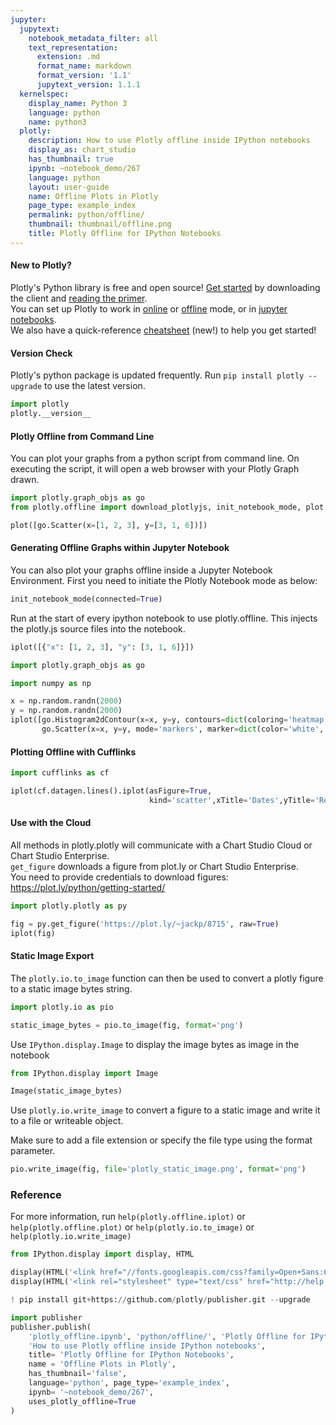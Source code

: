 ```yaml
---
jupyter:
  jupytext:
    notebook_metadata_filter: all
    text_representation:
      extension: .md
      format_name: markdown
      format_version: '1.1'
      jupytext_version: 1.1.1
  kernelspec:
    display_name: Python 3
    language: python
    name: python3
  plotly:
    description: How to use Plotly offline inside IPython notebooks
    display_as: chart_studio
    has_thumbnail: true
    ipynb: ~notebook_demo/267
    language: python
    layout: user-guide
    name: Offline Plots in Plotly
    page_type: example_index
    permalink: python/offline/
    thumbnail: thumbnail/offline.png
    title: Plotly Offline for IPython Notebooks
---
```


#### New to Plotly?
Plotly's Python library is free and open source! [Get started](https://plot.ly/python/getting-started/) by downloading the client and [reading the primer](https://plot.ly/python/getting-started/).
<br>You can set up Plotly to work in [online](https://plot.ly/python/getting-started/#initialization-for-online-plotting) or [offline](https://plot.ly/python/getting-started/#initialization-for-offline-plotting) mode, or in [jupyter notebooks](https://plot.ly/python/getting-started/#start-plotting-online).
<br>We also have a quick-reference [cheatsheet](https://images.plot.ly/plotly-documentation/images/python_cheat_sheet.pdf) (new!) to help you get started!


#### Version Check
Plotly's python package is updated frequently. Run `pip install plotly --upgrade` to use the latest version.

```python
import plotly
plotly.__version__
```

#### Plotly Offline from Command Line
You can plot your graphs from a python script from command line. On executing the script, it will open a web browser with your Plotly Graph drawn.

```python
import plotly.graph_objs as go
from plotly.offline import download_plotlyjs, init_notebook_mode, plot, iplot

plot([go.Scatter(x=[1, 2, 3], y=[3, 1, 6])])
```

#### Generating Offline Graphs within Jupyter Notebook
You can also plot your graphs offline inside a Jupyter Notebook Environment. First you need to initiate the Plotly Notebook mode as below:

```python
init_notebook_mode(connected=True)
```

Run at the start of every ipython notebook to use plotly.offline. This injects the plotly.js source files into the notebook.

```python
iplot([{"x": [1, 2, 3], "y": [3, 1, 6]}])
```

```python
import plotly.graph_objs as go

import numpy as np

x = np.random.randn(2000)
y = np.random.randn(2000)
iplot([go.Histogram2dContour(x=x, y=y, contours=dict(coloring='heatmap')),
       go.Scatter(x=x, y=y, mode='markers', marker=dict(color='white', size=3, opacity=0.3))], show_link=False)
```

#### Plotting Offline with Cufflinks

```python
import cufflinks as cf

iplot(cf.datagen.lines().iplot(asFigure=True,
                               kind='scatter',xTitle='Dates',yTitle='Returns',title='Returns'))
```

#### Use with the Cloud
All methods in plotly.plotly will communicate with a Chart Studio Cloud or Chart Studio Enterprise. <br>
`get_figure` downloads a figure from plot.ly or Chart Studio Enterprise.<br>
You need to provide credentials to download figures: https://plot.ly/python/getting-started/

```python
import plotly.plotly as py

fig = py.get_figure('https://plot.ly/~jackp/8715', raw=True)
iplot(fig)
```

#### Static Image Export


The `plotly.io.to_image` function can then be used to convert a plotly figure to a static image bytes string.

```python
import plotly.io as pio

static_image_bytes = pio.to_image(fig, format='png')
```

Use `IPython.display.Image` to display the image bytes as image in the notebook

```python
from IPython.display import Image

Image(static_image_bytes)
```

Use `plotly.io.write_image` to convert a figure to a static image and write it to a file or writeable object.

Make sure to add a file extension or specify the file type using the format parameter.

```python
pio.write_image(fig, file='plotly_static_image.png', format='png')
```

### Reference
For more information, run `help(plotly.offline.iplot)` or `help(plotly.offline.plot)` or `help(plotly.io.to_image)` or `help(plotly.io.write_image)`

```python
from IPython.display import display, HTML

display(HTML('<link href="//fonts.googleapis.com/css?family=Open+Sans:600,400,300,200|Inconsolata|Ubuntu+Mono:400,700" rel="stylesheet" type="text/css" />'))
display(HTML('<link rel="stylesheet" type="text/css" href="http://help.plot.ly/documentation/all_static/css/ipython-notebook-custom.css">'))

! pip install git+https://github.com/plotly/publisher.git --upgrade

import publisher
publisher.publish(
    'plotly_offline.ipynb', 'python/offline/', 'Plotly Offline for IPython Notebooks',
    'How to use Plotly offline inside IPython notebooks',
    title= 'Plotly Offline for IPython Notebooks',
    name = 'Offline Plots in Plotly',
    has_thumbnail='false',
    language='python', page_type='example_index',
    ipynb= '~notebook_demo/267',
    uses_plotly_offline=True
)
```

```python

```